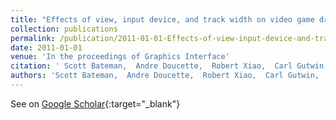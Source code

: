 ```yaml
---
title: "Effects of view, input device, and track width on video game driving."
collection: publications
permalink: /publication/2011-01-01-Effects-of-view-input-device-and-track-width-on-video-game-driving
date: 2011-01-01
venue: 'In the proceedings of Graphics Interface'
citation: ' Scott Bateman,  Andre Doucette,  Robert Xiao,  Carl Gutwin,  Regan Mandryk,  Andy Cockburn, &quot;Effects of view, input device, and track width on video game driving..&quot; In the proceedings of Graphics Interface, 2011.'
authors: 'Scott Bateman,  Andre Doucette,  Robert Xiao,  Carl Gutwin,  Regan Mandryk,  Andy Cockburn'
---
```

See on [Google Scholar](https://scholar.google.com/scholar?q=Effects+of+view,+input+device,+and+track+width+on+video+game+driving.){:target="_blank"}